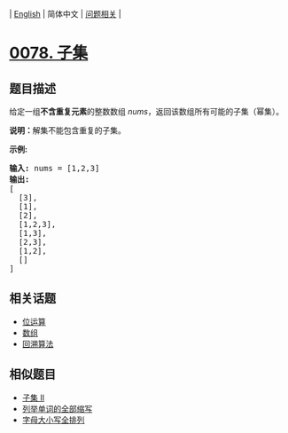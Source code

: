 
| [English](README_EN.md) | 简体中文 | [问题相关](QUESTION.md) |
# [0078. 子集](https://leetcode-cn.com/problems/subsets/)
## 题目描述
<p>给定一组<strong>不含重复元素</strong>的整数数组&nbsp;<em>nums</em>，返回该数组所有可能的子集（幂集）。</p>

<p><strong>说明：</strong>解集不能包含重复的子集。</p>

<p><strong>示例:</strong></p>

<pre><strong>输入:</strong> nums = [1,2,3]
<strong>输出:</strong>
[
  [3],
&nbsp; [1],
&nbsp; [2],
&nbsp; [1,2,3],
&nbsp; [1,3],
&nbsp; [2,3],
&nbsp; [1,2],
&nbsp; []
]</pre>

## 相关话题
- [位运算](https://leetcode-cn.com/tag/bit-manipulation)
- [数组](https://leetcode-cn.com/tag/array)
- [回溯算法](https://leetcode-cn.com/tag/backtracking)
## 相似题目
- [子集 II](../0090/README.md)
- [列举单词的全部缩写](../0320/README.md)
- [字母大小写全排列](../0784/README.md)
